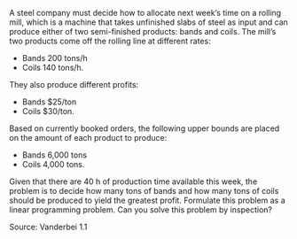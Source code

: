 A steel company must decide how to allocate next week’s time on a rolling mill,
which is a machine that takes unfinished slabs of steel as input and can produce
either of two semi-finished products: bands and coils. The mill’s two products
come off the rolling line at different rates:

- Bands 200 tons/h
- Coils 140 tons/h.

They also produce different profits:

- Bands $25/ton
- Coils $30/ton.

Based on currently booked orders, the following upper bounds are placed on the
amount of each product to produce:

- Bands 6,000 tons
- Coils 4,000 tons.

Given that there are 40 h of production time available this week, the problem is
to decide how many tons of bands and how many tons of coils should be produced
to yield the greatest profit. Formulate this problem as a linear programming
problem. Can you solve this problem by inspection?

Source: Vanderbei 1.1
